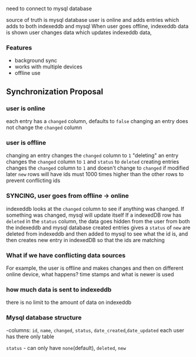 need to connect to mysql database


source of truth is mysql database
user is online and adds entries which adds to both indexeddb and mysql
When user goes offline, indexeddb data is shown
user changes data which updates indexeddb data, 


### Features
 - background sync
 - works with multiple devices
 - offline use
 

## Synchronization Proposal

### user is online
each entry has a `changed` column, defaults to `false`
changing an entry does not change the `changed` column


### user is offline
changing an entry changes the `changed` column to `1`
"deleting" an entry changes the `changed` column to `1` and `status` to `deleted`
creating entries changes the `changed` column to `1` and doesn't change to `changed` if modified later
`new` rows will have ids must 1000 times higher than the other rows to prevent conflicting ids

### SYNCING, user goes from offline -> online
indexeddb looks at the `changed` column to see if anything was changed. If something was changed, mysql will update itself
If a indexedDB row has `deleted` in the `status` column, the data goes hidden from the user from both the indexeddb and mysql database
created entries gives a `status` of `new` are deleted from indexeddb and then added to mysql to see what the id is, and then creates new entry in indexedDB so that the ids are matching


### What if we have conflicting data sources
For example, the user is offline and makes changes and then on different online device, what happens?
time stamps and what is newer is used

### how much data is sent to indexeddb
there is no limit to the amount of data on indexeddb


### Mysql database structure
-columns: `id`, `name`, `changed`, `status`, `date_created`,`date_updated`
each user has there only table

`status` - can only have `none`(default), `deleted`, `new`